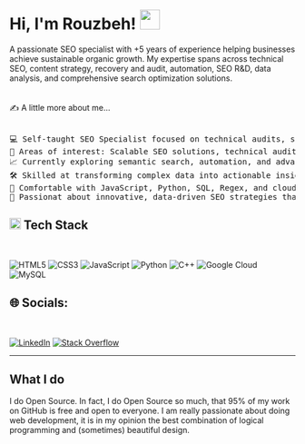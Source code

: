 <h1 align="left"><b>Hi, I'm Rouzbeh! </b><img src="https://media.giphy.com/media/hvRJCLFzcasrR4ia7z/giphy.gif" width="35"></h1>
A passionate SEO specialist with +5 years of experience helping businesses achieve sustainable organic growth. My expertise spans across technical SEO, content strategy, recovery and audit, automation, SEO R&D, data analysis, and comprehensive search optimization solutions. 
<br><br><br>✍️ A little more about me... <br><br><pre>
💻 Self-taught SEO Specialist focused on technical audits, semantic SEO, and automation
📌 Areas of interest: Scalable SEO solutions, technical audits, LLMs, and workflow automation.
📈 Currently exploring semantic search, automation, and advanced SEO audits.
🛠️ Skilled at transforming complex data into actionable insights
🚀 Comfortable with JavaScript, Python, SQL, Regex, and cloud APIs.
🎯 Passionat about innovative, data-driven SEO strategies that deliver measurable results.
</pre>



## <img src="https://media2.giphy.com/media/QssGEmpkyEOhBCb7e1/giphy.gif?cid=ecf05e47a0n3gi1bfqntqmob8g9aid1oyj2wr3ds3mg700bl&rid=giphy.gif" width ="20"><span><b> Tech Stack</b></span>
<br>

![HTML5](https://img.shields.io/badge/html5-%23E34F26.svg?style=for-the-badge&logo=html5&logoColor=white) ![CSS3](https://img.shields.io/badge/css3-%231572B6.svg?style=for-the-badge&logo=css3&logoColor=white) ![JavaScript](https://img.shields.io/badge/javascript-%23323330.svg?style=for-the-badge&logo=javascript&logoColor=%23F7DF1E) ![Python](https://img.shields.io/badge/python-3670A0?style=for-the-badge&logo=python&logoColor=ffdd54) ![C++](https://img.shields.io/badge/c++-%2300599C.svg?style=for-the-badge&logo=c%2B%2B&logoColor=white) ![Google Cloud](https://img.shields.io/badge/GoogleCloud-%234285F4.svg?style=for-the-badge&logo=google-cloud&logoColor=white) ![MySQL](https://img.shields.io/badge/mysql-4479A1.svg?style=for-the-badge&logo=mysql&logoColor=white)

## 🌐 Socials:
<br>

[![LinkedIn](https://img.shields.io/badge/LinkedIn-%230077B5.svg?logo=linkedin&logoColor=white)](https://linkedin.com/in/rfarzinfard) [![Stack Overflow](https://img.shields.io/badge/-Stackoverflow-FE7A16?logo=stack-overflow&logoColor=white)](https://stackoverflow.com/users/rouzbehfarzinfar) 

-----

## What I do

I do Open Source. In fact, I do Open Source so much, that 95% of my work on
GitHub is free and open to everyone. I am really passionate about doing web
development, it is in my opinion the best combination of logical programming and
(sometimes) beautiful design.
</details>
